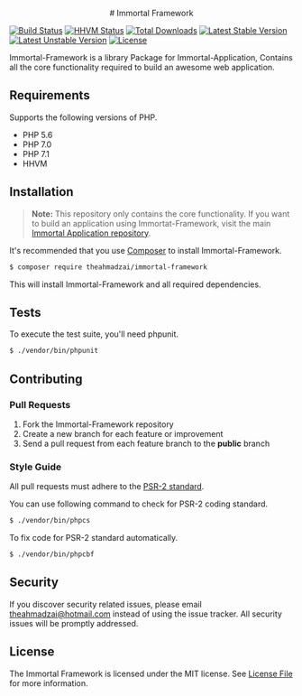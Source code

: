 <p align="center"># Immortal Framework

[![Build Status](https://travis-ci.org/theahmadzai/Immortal-Framework.svg?branch=master)](https://travis-ci.org/theahmadzai/Immortal-Framework)
[![HHVM Status](http://hhvm.h4cc.de/badge/theahmadzai/immortal-framework.svg?style=flat)](http://hhvm.h4cc.de/package/theahmadzai/immortal-framework)
[![Total Downloads](https://poser.pugx.org/theahmadzai/immortal-framework/downloads)](https://packagist.org/packages/theahmadzai/immortal-framework)
[![Latest Stable Version](https://poser.pugx.org/theahmadzai/immortal-framework/v/stable)](https://packagist.org/packages/theahmadzai/immortal-framework)
[![Latest Unstable Version](https://poser.pugx.org/theahmadzai/immortal-framework/v/unstable)](//packagist.org/packages/theahmadzai/immortal-framework)
[![License](https://poser.pugx.org/theahmadzai/immortal-framework/license)](https://packagist.org/packages/theahmadzai/immortal-framework)</p>

Immortal-Framework is a library Package for Immortal-Application, Contains all the core functionality required to build an awesome web application.

## Requirements

Supports the following versions of PHP.

- PHP 5.6
- PHP 7.0
- PHP 7.1
- HHVM

## Installation

> **Note:** This repository only contains the core functionality. If you want to build an application using Immortat-Framework, visit the main [Immortal Application repository](https://github.com/theahmadzai/immortal-application).

It's recommended that you use [Composer](https://getcomposer.org/) to install Immortal-Framework.

```bash
$ composer require theahmadzai/immortal-framework
```

This will install Immortal-Framework and all required dependencies.

## Tests

To execute the test suite, you'll need phpunit.

```bash
$ ./vendor/bin/phpunit
```

## Contributing

### Pull Requests

1. Fork the Immortal-Framework repository
2. Create a new branch for each feature or improvement
3. Send a pull request from each feature branch to the **public** branch

### Style Guide

All pull requests must adhere to the [PSR-2 standard](https://github.com/php-fig/fig-standards/blob/master/accepted/PSR-2-coding-style-guide.md).

You can use following command to check for PSR-2 coding standard.

```bash
$ ./vendor/bin/phpcs
```

To fix code for PSR-2 standard automatically.

```bash
$ ./vendor/bin/phpcbf
```

## Security

If you discover security related issues, please email theahmadzai@hotmail.com instead of using the issue tracker. All security issues will be promptly addressed.

## License

The Immortal Framework is licensed under the MIT license. See [License File](LICENSE.md) for more information.
